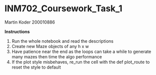 # INM702_Coursework_Task_1
Martin Koder 200010886

**Instructions**  
1. Run the whole notebook  and read the descriptions
2. Create new Maze objects of any h x w  
3. Have patience near the end as the loops can take a while to generate many mazes then time the algo performance  
5. If the plot style misbehaves, re_run the cell with the def plot_route to reset the style to default
